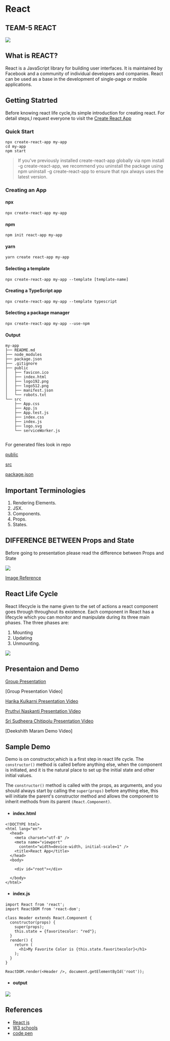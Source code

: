 # React
## TEAM-5 REACT
![](https://github.com/sudheera96/React---Workshop--Team5/blob/master/Screenshot%20(45).png)

## What is REACT?
React is a JavaScript library for building user interfaces. It is maintained by Facebook and a community of individual developers and companies. React can be used as a base in the development of single-page or mobile applications.

## Getting Statrted 
Before knowing react life cycle,its simple introduction for creating react. For detail steps,I request everyone to visit the 
[Create React App](https://create-react-app.dev/docs/documentation-intro)

### Quick Start
```
npx create-react-app my-app
cd my-app
npm start
```
> If you've previously installed create-react-app globally via npm install -g create-react-app, we recommend you uninstall the package using npm uninstall -g create-react-app to ensure that npx always uses the latest version.
### Creating an App
#### npx
```
npx create-react-app my-app
```
#### npm
```
npm init react-app my-app
```
#### yarn
```
yarn create react-app my-app
```
#### Selecting a template
```
npx create-react-app my-app --template [template-name]
```
#### Creating a TypeScript app
```
npx create-react-app my-app --template typescript
```
#### Selecting a package manager
```
npx create-react-app my-app --use-npm
```
#### Output
```
my-app
├── README.md
├── node_modules
├── package.json
├── .gitignore
├── public
│   ├── favicon.ico
│   ├── index.html
│   ├── logo192.png
│   ├── logo512.png
│   ├── manifest.json
│   └── robots.txt
└── src
    ├── App.css
    ├── App.js
    ├── App.test.js
    ├── index.css
    ├── index.js
    ├── logo.svg
    └── serviceWorker.js
    
```
For generated files look in repo

[public](https://github.com/sudheera96/React-React-Life-Cycle--Subtopic-/tree/master/public)

[src](https://github.com/sudheera96/React-React-Life-Cycle--Subtopic-/tree/master/src)

[package.json](https://github.com/sudheera96/React-React-Life-Cycle--Subtopic-/blob/master/package.json)

## Important Terminologies

1. Rendering Elements.
2. JSX.
3. Components.
4. Props.
5. States.

## DIFFERENCE BETWEEN Props and State
Before going to presentation please read the difference between Props and State

![](https://github.com/sudheera96/React-React-Life-Cycle--Subtopic-/blob/master/maxresdefault.jpg)

[Image Reference](https://www.google.com/url?sa=i&url=https%3A%2F%2Fwww.youtube.com%2Fwatch%3Fv%3DaLmwln09Tbs&psig=AOvVaw0YpcIfD6KSfPekQkqmnZOF&ust=1586890918727000&source=images&cd=vfe&ved=0CAIQjRxqFwoTCNi757qL5ugCFQAAAAAdAAAAABAD)

## React Life Cycle
React  lifecycle is the name given to the set of actions a react component goes through throughout its existence.
Each component in React has a lifecycle which you can monitor and manipulate during its three main phases.
The three phases are: 
1. Mounting 
2. Updating
3. Unmounting.

![](https://github.com/sudheera96/React---Workshop--Team5/blob/master/Screenshot%20(44).png)

## Presentaion and Demo
[Group Presentation](https://github.com/sudheera96/React---Workshop--Team5/blob/master/React.pptx)

[Group Presentation Video]

[Harika Kulkarni Presentation Video](https://use.vg/1OZcJr)

[Pruthvi Naskanti Presentation Video](https://app.vidgrid.com/view/q2tZXvivSOcI)

[Sri Sudheera Chitipolu Presentation Video](https://use.vg/G0esZw)

[Deekshith Maram Demo Video]




##  Sample Demo

Demo is on constructor,which is a first step in react life cycle.
The ```constructor()``` method is called before anything else, when the component is initiated, and it is the natural place to set up the initial state and other initial values.

The ```constructor()``` method is called with the props, as arguments, and you should always start by calling the ```super(props)``` before anything else, this will initiate the parent's constructor method and allows the component to inherit methods from its parent ```(React.Component)```.
* #### index.html
````
<!DOCTYPE html>
<html lang="en">
  <head>
    <meta charset="utf-8" />
    <meta name="viewport"
      content="width=device-width, initial-scale=1" />
    <title>React App</title>
  </head>
  <body>

    <div id="root"></div>

  </body>
</html>
````
* #### index.js
```
import React from 'react';
import ReactDOM from 'react-dom';

class Header extends React.Component {
  constructor(props) {
    super(props);
    this.state = {favoritecolor: "red"};
  }
  render() {
    return (
      <h1>My Favorite Color is {this.state.favoritecolor}</h1>
    );
  }
}

ReactDOM.render(<Header />, document.getElementById('root'));
```

* #### output 
![](https://github.com/sudheera96/React-React-Life-Cycle--Subtopic-/blob/master/Screenshot%20(42).png)


## References 
* [React js](https://reactjs.org/docs/getting-started.html)
* [W3 schools](https://www.w3schools.com/react/default.asp)
* [code pen](https://codepen.io/gaearon/pen/gwoJZk?editors=0010)
